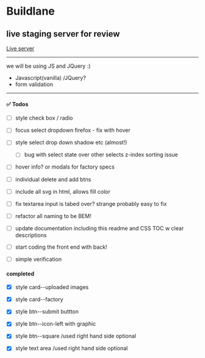 # Buildlane

## live staging server for review
[Live server](https://priceless-mayer-6b4cb7.netlify.app/)

---

we will be using JS and JQuery :)

- Javascript(vanilla) /JQuery? 
- form validation

---
#### :white_check_mark: Todos

- [ ] style check box / radio
- [ ] focus select dropdown firefox - fix with hover
- [ ] style select drop down shadow etc (almost!)
    - [ ] bug with select state over other selects z-index sorting issue 
- [ ] hover info? or modals for factory specs
- [ ] individual delete and add btns

- [ ] include all svg in html, allows fill color 
- [ ] fix textarea input is tabed over? strange probably easy to fix
- [ ] refactor all naming to be BEM! 
- [ ] update documentation including this readme and CSS TOC w clear descriptions

- [ ] start coding the front end with back!
- [ ] simple verification

#### completed 
- [x] style card--uploaded images
- [x] style card--factory
- [x] style btn--submit buttton
- [x] style btn--icon-left with graphic
- [x] style btn--square /used right hand side optional 
- [x] style text area /used right hand side optional 



